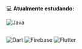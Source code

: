 💻 <b>Atualmente estudando:</b>

![Java](https://img.shields.io/badge/java-%23ED8B00.svg?style=plastic&logo=openjdk&logoColor=white)
##
![Dart](https://img.shields.io/badge/dart-%230175C2.svg?style=?style=plastic&logo=dart&logoColor=white)
![Firebase](https://img.shields.io/badge/firebase-%23039BE5.svg?style=plastic&logo=firebase)
![Flutter](https://img.shields.io/badge/Flutter-%2302569B.svg?style=plastic&logo=Flutter&logoColor=white)
